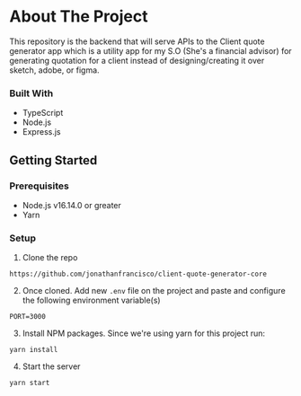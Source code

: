 # About The Project

This repository is the backend that will serve APIs to the Client quote generator app which is a utility app for my S.O (She's a financial advisor) for generating quotation for a client instead of designing/creating it over sketch, adobe, or figma.

### Built With

- TypeScript
- Node.js
- Express.js

## Getting Started

### Prerequisites

- Node.js v16.14.0 or greater
- Yarn

### Setup

1. Clone the repo

```
https://github.com/jonathanfrancisco/client-quote-generator-core
```

2. Once cloned. Add new `.env` file on the project and paste and configure the following environment variable(s)

```
PORT=3000
```

3. Install NPM packages. Since we're using yarn for this project run:

```
yarn install
```

4. Start the server

```
yarn start
```
